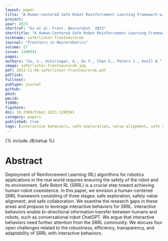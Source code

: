 ```yaml
---
layout: paper
title: "A Human-Centered Safe Robot Reinforcement Learning Framework with Interactive Behaviors"
project: 
year: 2023
shortref: "Gu et al. Front. Neurorobot. 2023"
shorttitle: "A Human-Centered Safe Robot Reinforcement Learning Framework with Interactive Behaviors"
nickname: saferlinter-frontneurorob
journal: "Frontiers in Neurorobotics"
volume: 17
issue: 1280341
pages: 
authors: "Gu, S., Kshirsagar, A., Du Y., Chen G., Peters J., Knoll A."
image: saferlinter-frontneurorob.jpg
pdf: 2023-11-09-saferlinter-frontneurorob.pdf
pdflink:
fulltext:  
pubtype: journal
github:
pmid:  
pmcid:
f1000:
figshare:
doi: 10.3389/fnbot.2023.1280341
category: papers
published: true
tags: [interactive behaviors, safe exploration, value alignment, safe collaboration]
---
```

{% include JB/setup %}

# Abstract

Deployment of Reinforcement Learning (RL) algorithms for robotics applications in the real world requires ensuring the safety of the robot and its environment. Safe Robot RL (SRRL) is a crucial step toward achieving human-robot coexistence. In this paper, we envision a human-centered SRRL framework consisting of three stages: safe exploration, safety value alignment, and safe collaboration. We examine the research gaps in these areas and propose to leverage interactive behaviors for SRRL. Interactive behaviors enable bi-directional information transfer between humans and robots, such as conversational robot ChatGPT. We argue that interactive behaviors need further attention from the SRRL community. We discuss four open challenges related to the robustness, efficiency, transparency, and adaptability of SRRL with interactive behaviors.